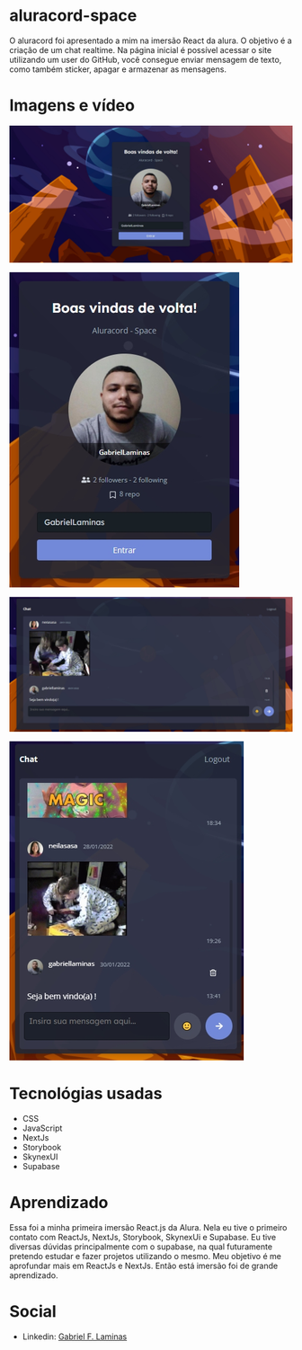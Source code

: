 # aluracord-space
 O aluracord foi apresentado a mim na imersão React da alura. O objetivo é a criação de um chat realtime. 
 Na página inicial é possível acessar o site utilizando um user do GitHub, você consegue enviar mensagem de texto, como também sticker, apagar e armazenar as mensagens.

# Imagens e vídeo

![Home Desktop](https://github.com/GabrielLaminas/aluracord-space/blob/main/public/Img/aluracordSpaceDesktop.jpg?raw=true)

![Home Mobile](https://github.com/GabrielLaminas/aluracord-space/blob/main/public/Img/aluracordSpaceHomeMobile.jpg?raw=true)

![Chat Desktop](https://github.com/GabrielLaminas/aluracord-space/blob/main/public/Img/aluracordSpaceChatDesktop.jpg?raw=true)

![Chat Mobile](https://github.com/GabrielLaminas/aluracord-space/blob/main/public/Img/aluracordSpaceChatMobile.jpg?raw=true)

# Tecnológias usadas 

  - CSS
  - JavaScript
  - NextJs
  - Storybook
  - SkynexUI
  - Supabase

# Aprendizado

  Essa foi a minha primeira imersão React.js da Alura. Nela eu tive o primeiro contato com ReactJs, NextJs, Storybook, SkynexUi e Supabase.
  Eu tive diversas dúvidas principalmente com o supabase, na qual futuramente pretendo estudar e fazer projetos utilizando o mesmo. 
  Meu objetivo é me aprofundar mais em ReactJs e NextJs. Então está imersão foi de grande aprendizado.

# Social

  - Linkedin: [Gabriel F. Laminas](https://www.linkedin.com/in/gabriel-de-freitas-laminas-1505661b9/)